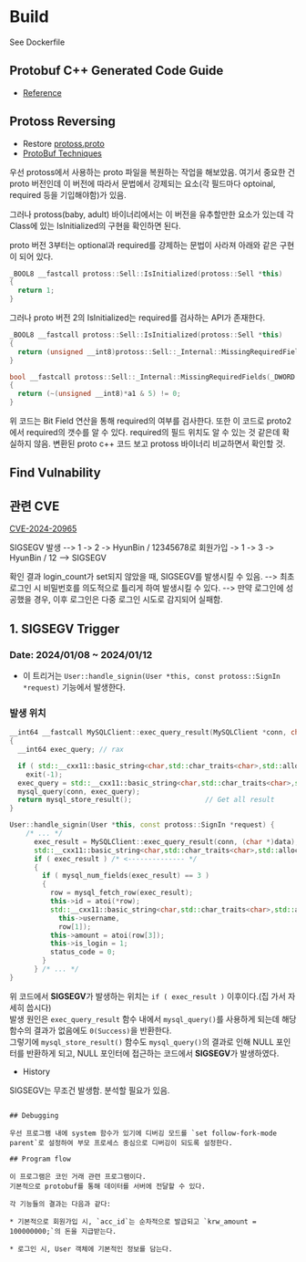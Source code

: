 # Build

See Dockerfile

## Protobuf C++ Generated Code Guide

* [Reference](https://protobuf.dev/reference/cpp/cpp-generated/)

## Protoss Reversing

* Restore [protoss.proto](proto/protoss.proto)
* [ProtoBuf Techniques](https://protobuf.dev/programming-guides/techniques/)

우선 protoss에서 사용하는 proto 파일을 복원하는 작업을 해보았음.
여기서 중요한 건 proto 버전인데 이 버전에 따라서 문법에서 강제되는 요소(각 필드마다 optoinal, required 등을 기입해야함)가 있음.

그러나 protoss(baby, adult) 바이너리에서는 이 버전을 유추할만한 요소가 있는데
각 Class에 있는 IsInitialized의 구현을 확인하면 된다.

proto 버전 3부터는 optional과 required를 강제하는 문법이 사라져 아래와 같은 구현이 되어 있다.

```cpp
_BOOL8 __fastcall protoss::Sell::IsInitialized(protoss::Sell *this)
{
  return 1;
}
```

그러나 proto 버전 2의 IsInitialized는 required를 검사하는 API가 존재한다.

```cpp
_BOOL8 __fastcall protoss::Sell::IsInitialized(protoss::Sell *this)
{
  return (unsigned __int8)protoss::Sell::_Internal::MissingRequiredFields((char *)this + 16) == 0;
}

bool __fastcall protoss::Sell::_Internal::MissingRequiredFields(_DWORD *a1)
{
  return (~(unsigned __int8)*a1 & 5) != 0;
}
```

위 코드는 Bit Field 연산을 통해 required의 여부를 검사한다. 또한 이 코드로 proto2에서 required의 갯수를 알 수 있다. required의 필드 위치도 알 수 있는 것 같은데 확실하지 않음.
변환된 proto c++ 코드 보고 protoss 바이너리 비교하면서 확인할 것.

## Find Vulnability

## 관련 CVE

[CVE-2024-20965](https://security.snyk.io/vuln/SNYK-UNMANAGED-MYSQLMYSQLSERVER-6170062)

SIGSEGV 발생 --> 1 -> 2 -> HyunBin / 12345678로 회원가입 -> 1 -> 3 -> HyunBin / 12 --> SIGSEGV

확인 결과 login_count가 set되지 않았을 때, SIGSEGV를 발생시킬 수 있음.
--> 최초 로그인 시 비밀번호를 의도적으로 틀리게 하여 발생시킬 수 있다.
--> 만약 로그인에 성공했을 경우, 이후 로그인은 다중 로그인 시도로 감지되어 실패함.

## 1. SIGSEGV Trigger

### Date: 2024/01/08 ~ 2024/01/12

* 이 트리거는 `User::handle_signin(User *this, const protoss::SignIn *request)` 기능에서 발생한다.

### 발생 위치

```cpp
__int64 __fastcall MySQLClient::exec_query_result(MySQLClient *conn, char *sqlQuery)
{
  __int64 exec_query; // rax

  if ( std::__cxx11::basic_string<char,std::char_traits<char>,std::allocator<char>>::empty(sqlQuery) )
    exit(-1);
  exec_query = std::__cxx11::basic_string<char,std::char_traits<char>,std::allocator<char>>::c_str(sqlQuery);
  mysql_query(conn, exec_query);
  return mysql_store_result();                  // Get all result
}

User::handle_signin(User *this, const protoss::SignIn *request) {
    /* ... */
      exec_result = MySQLClient::exec_query_result(conn, (char *)data);
      std::__cxx11::basic_string<char,std::char_traits<char>,std::allocator<char>>::~basic_string((__int64)data);
      if ( exec_result ) /* <-------------- */
      {
        if ( mysql_num_fields(exec_result) == 3 )
        {
          row = mysql_fetch_row(exec_result);
          this->id = atoi(*row);
          std::__cxx11::basic_string<char,std::char_traits<char>,std::allocator<char>>::operator=(
            this->username,
            row[1]);
          this->amount = atoi(row[3]);
          this->is_login = 1;
          status_code = 0;
        }
      } /* ... */
}
```

위 코드에서 **SIGSEGV**가 발생하는 위치는 `if ( exec_result )` 이후이다.(집 가서 자세히 씁시다)  
발생 원인은 `exec_query_result` 함수 내에서 `mysql_query()`를 사용하게 되는데 해당 함수의 결과가 없음에도 `0(Success)`을 반환한다.  
그렇기에 `mysql_store_result()` 함수도 `mysql_query()`의 결과로 인해 NULL 포인터를 반환하게 되고, NULL 포인터에 접근하는 코드에서 **SIGSEGV**가 발생하였다.  

* History

SIGSEGV는 무조건 발생함. 분석할 필요가 있음.

```

## Debugging

우선 프로그램 내에 system 함수가 있기에 디버깅 모드를 `set follow-fork-mode parent`로 설정하여 부모 프로세스 중심으로 디버깅이 되도록 설정한다.  

## Program flow

이 프로그램은 코인 거래 관련 프로그램이다.  
기본적으로 protobuf를 통해 데이터를 서버에 전달할 수 있다.  
  
각 기능들의 결과는 다음과 같다:  

* 기본적으로 회원가입 시, `acc_id`는 순차적으로 발급되고 `krw_amount = 100000000;`의 돈을 지급받는다.

* 로그인 시, User 객체에 기본적인 정보를 담는다.